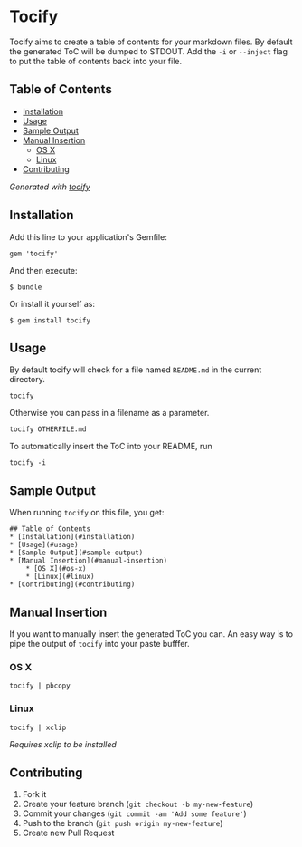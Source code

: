# Tocify

Tocify aims to create a table of contents for your markdown files.  By default the generated ToC will be dumped to STDOUT.  Add the `-i` or `--inject` flag to put the table of contents back into your file.

## Table of Contents
* [Installation](#installation)
* [Usage](#usage)
* [Sample Output](#sample-output)
* [Manual Insertion](#manual-insertion)
    * [OS X](#os-x)
    * [Linux](#linux)
* [Contributing](#contributing)

_Generated with [tocify](https://github.com/pyro2927/tocify)_

## Installation

Add this line to your application's Gemfile:

    gem 'tocify'

And then execute:

    $ bundle

Or install it yourself as:

    $ gem install tocify

## Usage

By default tocify will check for a file named `README.md` in the current directory.

    tocify

Otherwise you can pass in a filename as a parameter.

    tocify OTHERFILE.md
 
To automatically insert the ToC into your README, run

    tocify -i

## Sample Output
 
When running `tocify` on this file, you get:

    ## Table of Contents
    * [Installation](#installation)
    * [Usage](#usage)
    * [Sample Output](#sample-output)
    * [Manual Insertion](#manual-insertion)
        * [OS X](#os-x)
        * [Linux](#linux)
    * [Contributing](#contributing)

## Manual Insertion

If you want to manually insert the generated ToC you can.  An easy way is to pipe the output of `tocify` into your paste bufffer.

### OS X

    tocify | pbcopy

### Linux

    tocify | xclip

_Requires xclip to be installed_
 
## Contributing

1. Fork it
2. Create your feature branch (`git checkout -b my-new-feature`)
3. Commit your changes (`git commit -am 'Add some feature'`)
4. Push to the branch (`git push origin my-new-feature`)
5. Create new Pull Request
